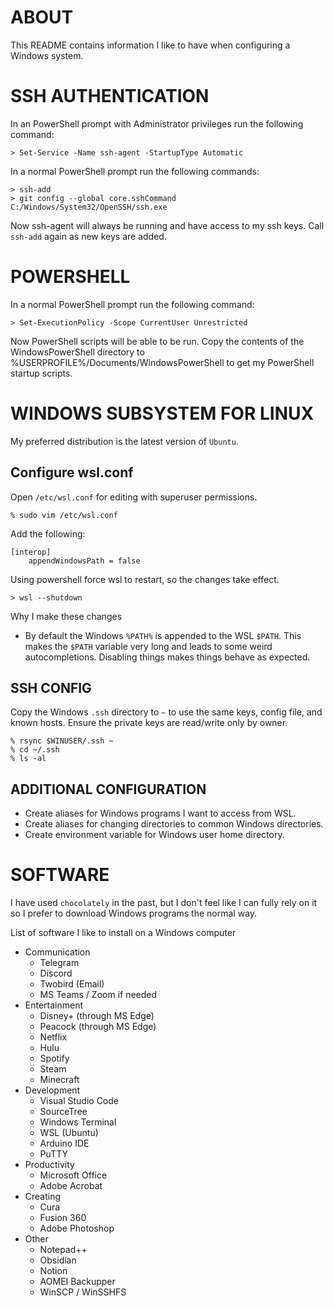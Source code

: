 # ABOUT

This README contains information I like to have when configuring a Windows system.

# SSH AUTHENTICATION

In an PowerShell prompt with Administrator privileges run the following command:

```
> Set-Service -Name ssh-agent -StartupType Automatic
```

In a normal PowerShell prompt run the following commands:

```
> ssh-add
> git config --global core.sshCommand C:/Windows/System32/OpenSSH/ssh.exe
```

Now ssh-agent will always be running and have access to my ssh keys. Call `ssh-add` again as new keys are added.

# POWERSHELL

In a normal PowerShell prompt run the following command:

```
> Set-ExecutionPolicy -Scope CurrentUser Unrestricted
```

Now PowerShell scripts will be able to be run. Copy the contents of the WindowsPowerShell directory to %USERPROFILE%/Documents/WindowsPowerShell to get my PowerShell startup scripts.

# WINDOWS SUBSYSTEM FOR LINUX

My preferred distribution is the latest version of `Ubuntu`.

## Configure wsl.conf

Open `/etc/wsl.conf` for editing with superuser permissions.

```
% sudo vim /etc/wsl.conf
```

Add the following:

```
[interop]
    appendWindowsPath = false
```

Using powershell force wsl to restart, so the changes take effect.

```
> wsl --shutdown
```

Why I make these changes
- By default the Windows `%PATH%` is appended to the WSL `$PATH`. This makes the `$PATH` variable very long and leads to some weird autocompletions. Disabling things makes things behave as expected.

## SSH CONFIG

Copy the Windows `.ssh` directory to `~` to use the same keys, config file, and known hosts. Ensure the private keys are read/write only by owner.

```
% rsync $WINUSER/.ssh ~
% cd ~/.ssh
% ls -al
```

## ADDITIONAL CONFIGURATION

- Create aliases for Windows programs I want to access from WSL.  
- Create aliases for changing directories to common Windows directories.
- Create environment variable for Windows user home directory.

# SOFTWARE

I have used `chocolately` in the past, but I don't feel like I can fully rely on it so I prefer to download Windows programs the normal way.

List of software I like to install on a Windows computer
- Communication
  - Telegram
  - Discord
  - Twobird (Email)
  - MS Teams / Zoom if needed
- Entertainment
  - Disney+ (through MS Edge)
  - Peacock (through MS Edge)
  - Netflix
  - Hulu
  - Spotify
  - Steam
  - Minecraft
- Development
  - Visual Studio Code
  - SourceTree
  - Windows Terminal
  - WSL (Ubuntu)
  - Arduino IDE
  - PuTTY
- Productivity
  - Microsoft Office
  - Adobe Acrobat
- Creating
  - Cura
  - Fusion 360
  - Adobe Photoshop
- Other
  - Notepad++
  - Obsidian
  - Notion
  - AOMEI Backupper
  - WinSCP / WinSSHFS
